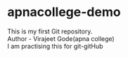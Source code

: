 # apnacollege-demo
This is my first Git repository.
<br>
Author - Virajeet Gode(apna college)
<br>
I am practising this for git-gitHub
